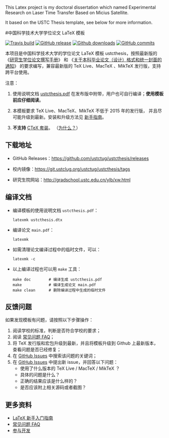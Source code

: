 This Latex project is my doctoral dissertation which named Experimental Research on Laser Time Transfer Based on Micius Satellite.

It based on the USTC Thesis template, see below for more information.

#中国科学技术大学学位论文 LaTeX 模板

[![Travis build](https://travis-ci.org/ustctug/ustcthesis.svg?branch=master)](https://travis-ci.org/ustctug/ustcthesis)
[![GitHub release](https://img.shields.io/github/release/ustctug/ustcthesis/all.svg)](https://github.com/ustctug/ustcthesis/releases/latest)
[![Github downloads](https://img.shields.io/github/downloads/ustctug/ustcthesis/total.svg)](https://github.com/ustctug/ustcthesis/releases)
[![GitHub commits](https://img.shields.io/github/commits-since/ustctug/ustcthesis/v3.0.svg)](https://github.com/ustctug/ustcthesis/commits/master)

本项目是中国科学技术大学的学位论文 LaTeX 模板 ustcthesis，按照最新版的
《[研究生学位论文撰写手册](http://gradschool.ustc.edu.cn/ylb/material/xw/wdxz/32.pdf)》
和
《[关于本科毕业论文（设计）格式和统一封面的通知](http://www.teach.ustc.edu.cn/document/doc-administration/4032.html)》
的要求编写，兼容最新版的 TeX Live、MacTeX 、MikTeX 发行版，支持跨平台使用。

注意：

1. 使用说明文档
[ustcthesis.pdf](https://github.com/ustctug/ustcthesis/releases/download/v3.0/ustcthesis.pdf)
在发布版中附带，用户也可自行编译；**使用模板前应仔细阅读**。

2. 本模板要求 TeX Live、MacTeX、MikTeX 不低于 2015 年的发行版，
并且尽可能升级到最新。安装和升级方法见
[新手指南](https://github.com/ustctug/ustcthesis/wiki/新手指南)。

3. **不支持** [CTeX 套装](http://www.ctex.org/CTeXDownload)。
（[为什么？](https://github.com/ustctug/ustcthesis/wiki/常见问题#3-模板支持用-ctex-套装编译吗)）


## 下载地址

- GitHub Releases：https://github.com/ustctug/ustcthesis/releases

- 校内镜像：https://git.ustclug.org/ustctug/ustcthesis/tags

- 研究生院网站：http://gradschool.ustc.edu.cn/ylb/xw.html


## 编译文档

- 编译模板的使用说明文档 `ustcthesis.pdf`：
   ```
   latexmk ustcthesis.dtx
   ```
- 编译论文 `main.pdf`：
   ```
   latexmk
   ```
- 如需清理论文编译过程中的临时文件，可以：
   ```
   latexmk -c
   ```

- 以上编译过程也可以用 `make` 工具：
   ```
   make doc        # 编译生成 ustcthesis.pdf
   make            # 编译生成论文 main.pdf
   make clean      # 删除编译过程中生成的临时文件
   ```

## 反馈问题

如果发现模板有问题，请按照以下步骤操作：

1. 阅读学校的标准，判断是否符合学校的要求；
2. 阅读 [常见问题 FAQ](https://github.com/ustctug/ustcthesis/wiki/常见问题)；
3. 将 TeX 发行版和宏包升级到最新，并且将模板升级到 Github 上最新版本，
查看问题是否已经修复；
4. 在 [GitHub Issues](https://github.com/ustctug/ustcthesis/issues)
中搜索该问题的关键词；
5. 在 [GitHub Issues](https://github.com/ustctug/ustcthesis/issues)
中提出新 issue，并回答以下问题：
    - 使用了什么版本的 TeX Live / MacTeX / MikTeX ？
    - 具体的问题是什么？
    - 正确的结果应该是什么样的？
    - 是否应该附上相关源码或者截图？


## 更多资料

- [LaTeX 新手入门指南](https://github.com/ustctug/ustcthesis/wiki/新手指南)
- [常见问题 FAQ](https://github.com/ustctug/ustcthesis/wiki/常见问题)
- [参与开发](https://github.com/ustctug/ustcthesis/wiki/参与开发)

